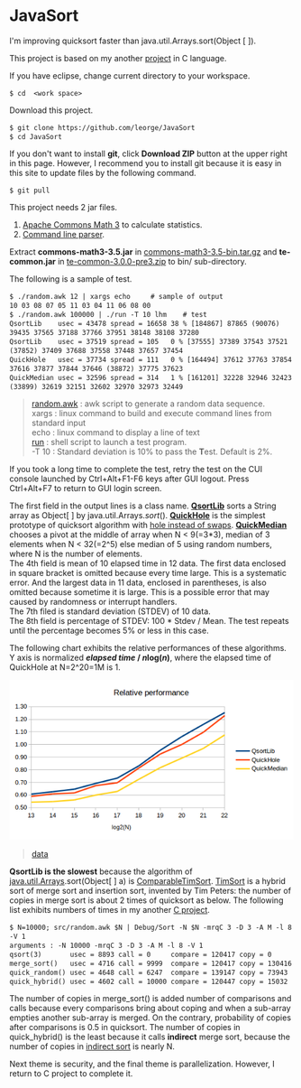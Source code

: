 # JavaSort

I'm improving quicksort faster than java.util.Arrays.sort(Object [ ]).

This project is based on my another
[project](https://github.com/leorge/qmisort)
in C language.

If you have eclipse,
change current directory to your workspace.

    $ cd  <work space>

Download this project.  

    $ git clone https://github.com/leorge/JavaSort
    $ cd JavaSort
If you don't want to install **git**,
click **Download ZIP** button at the upper right in this page.
However, I recommend you to install git
because it is easy in this site to update files by the following command.  

    $ git pull

This project needs 2 jar files.

1. [Apache Commons Math 3](https://commons.apache.org/math/download_math.cgi)
to calculate statistics.
1. [Command line parser](http://te-code.sourceforge.net/).

Extract **commons-math3-3.5.jar** in
[commons-math3-3.5-bin.tar.gz](http://www.us.apache.org/dist//commons/math/binaries/commons-math3-3.5-bin.tar.gz)
and **te-common.jar** in
[te-common-3.0.0-pre3.zip](http://sourceforge.net/projects/te-code/files/latest/download?source=files)
to bin/ sub-directory.  

The following is a sample of test.

    $ ./random.awk 12 | xargs echo     # sample of output
    10 03 08 07 05 11 03 04 11 06 08 00
    $ ./random.awk 100000 | ./run -T 10 lhm    # test
    QsortLib    usec = 43478 spread = 16658 38 % [184867] 87865 (90076) 39435 37565 37188 37766 37951 38148 38108 37280
    QsortLib    usec = 37519 spread = 105   0 % [37555] 37389 37543 37521 (37852) 37409 37688 37558 37448 37657 37454
    QuickHole   usec = 37734 spread = 111   0 % [164494] 37612 37763 37854 37616 37877 37844 37646 (38872) 37775 37623
    QuickMedian usec = 32596 spread = 314   1 % [161201] 32228 32946 32423 (33899) 32619 32151 32602 32970 32973 32449
> [random.awk](https://github.com/leorge/JavaSort/blob/master/random.awk)
: awk script to generate a random data sequence.  
xargs : linux command to build and execute command lines from standard input  
echo : linux command to  display a line of text  
[run](https://github.com/leorge/JavaSort/blob/master/run)
: shell script to launch a test program.  
-T 10 : Standard deviation is 10% to pass the **T**est.
Default is 2%.  

If you took a long time to complete the test,
retry the test on the CUI console
launched by Ctrl+Alt+F1-F6 keys after GUI logout.
Press Ctrl+Alt+F7 to return to GUI login screen.  

The first field in the output lines is a class name.
[**QsortLib**](https://github.com/leorge/JavaSort/blob/master/src/com/github/leorge/sort/QsortLib.java)
sorts a String array as Object[ ] by java.util.Arrays.*sort*().
[**QuickHole**](https://github.com/leorge/JavaSort/blob/master/src/com/github/leorge/sort/QuickHole.java)
is the simplest prototype of quicksort algorithm with
[hole instead of swaps](https://github.com/leorge/qmisort/wiki/Hole-instead-of-swaps).
[**QuickMedian**](https://github.com/leorge/JavaSort/blob/master/src/com/github/leorge/sort/QuickMedian.java)
chooses a pivot at the middle of array when N \< 9(=3\*3),
median of 3 elements when N \< 32(=2^5) else median of 5 using random numbers,
where N is the number of elements.  
The 4th field is mean of 10 elapsed time in 12 data.
The first data enclosed in square bracket is omitted because every time large.
This is a systematic error.
And the largest data in 11 data, enclosed in parentheses, is also omitted because sometime it is large.
This is a possible error that may caused by randomness or interrupt handlers.  
The 7th filed is standard deviation (STDEV) of 10 data.  
The 8th field is percentage of STDEV: 100 \* Stdev / Mean.
The test repeats until the percentage becomes 5% or less in this case.

The following chart exhibits the relative performances of these algorithms.
Y axis is normalized ***elapsed time* / *n*log(*n*)**,
where the elapsed time of QuickHole at N=2^20=1M is 1.

![performance](https://github.com/leorge/JavaSort/blob/master/performance.png)  
> [data](https://github.com/leorge/JavaSort/blob/master/compare.sh)

**QsortLib is the slowest** because the algorithm of
[java.util.Arrays](http://grepcode.com/file/repository.grepcode.com/java/root/jdk/openjdk/7u40-b43/java/util/Arrays.java?av=f).sort(Object[ ] a)
is
[ComparableTimSort](http://grepcode.com/file/repository.grepcode.com/java/root/jdk/openjdk/7u40-b43/java/util/ComparableTimSort.java#ComparableTimSort.sort%28java.lang.Object%5B%5D%29).
[TimSort](https://en.wikipedia.org/wiki/Timsort) is a hybrid sort of merge sort and insertion sort,
invented by Tim Peters:
the number of copies in merge sort is about 2 times of quicksort as below.
The following list exhibits numbers of times in my another
[C project](https://github.com/leorge/qmisort/wiki/Hybrid-sort).

    $ N=10000; src/random.awk $N | Debug/Sort -N $N -mrqC 3 -D 3 -A M -l 8 -V 1
    arguments : -N 10000 -mrqC 3 -D 3 -A M -l 8 -V 1
    qsort(3)       usec = 8893 call = 0     compare = 120417 copy = 0
    merge_sort()   usec = 4716 call = 9999  compare = 120417 copy = 130416
    quick_random() usec = 4648 call = 6247  compare = 139147 copy = 73943
    quick_hybrid() usec = 4602 call = 10000 compare = 120447 copy = 15032
The number of copies in merge_sort() is added number of comparisons and calls
because every comparisons bring about coping and when a sub-array empties another sub-array is merged.
On the contrary, probability of copies after comparisons is 0.5 in quicksort.
The number of copies in quick_hybrid() is the least because it calls **indirect** merge sort,
because the number of copies in
[indirect sort](https://github.com/leorge/qmisort/wiki/Indirect-sort)
is nearly N.

Next theme is security,
and the final theme is parallelization.
However, I return to C project to complete it.

